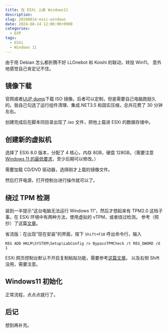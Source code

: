 ```yaml
---
title: 在 ESXi 上装 Windows11
description:
slug: 20240814-esxi-windows
date: 2024-08-14 12:00:00+0900
categories:
  - EXP
tags:
  - ESXi
  - Windows 11
---
```


由于用 Debian 怎么都折腾不好 LLOnebot 和 Koishi 的联动，转投 Win11。
意外地感觉自己肯定记不住。

## 镜像下载

官网或者[UUP dump](https://uupdump.net/)下载 ISO 镜像。后者可以定制，但是需要自己电脑跑挺久的。我自己勾选了运行组件清理、集成.NET3.5 和固实压缩，总共花费了 30 分钟左右。

创建完成后在脚本同目录出现了.iso 文件，把他上载进 ESXi 的数据存储中。

## 创建新的虚拟机

选择了 ESXi 8.0 版本，分配了 4 核心，内存 8GB，硬盘 128GB。（需要注意[ Windows 11 的最低要求](https://support.microsoft.com/zh-cn/windows/windows-11%E7%B3%BB%E7%BB%9F%E8%A6%81%E6%B1%82-86c11283-ea52-4782-9efd-7674389a7ba3)，至少后期可以修改。）

需要加载 CD/DVD 驱动器，选择刚才上载的镜像文件。

然后打开电源，打开控制台进行操作就可以了。

## 绕过 TPM 检测

装到一半提示“这台电脑无法运行 Windows 11”，然后才想起来有 TPM2.0 这档子事。在 ESXi 环境中有两种方法，使用虚拟的 vTPM，或者绕过检测。
参考（照抄）了这篇[文章](https://www.dinghui.org/vmware-esxi-windows-11.html)。

省流版：在出现“现在安装”的界面，按下 `Shift+F10` 呼出命令行，输入

`REG ADD HKLM\SYSTEM\Setup\LabConfig /v BypassTPMCheck /t REG_DWORD /d 1`

ESXi 网页控制台默认不开启复制粘贴功能，需要参考[这篇文章](https://blog.exsvc.cn/article/esxi-enable-clipboard-copy-paste.html)。
以及右侧 Shift 没用，需要注意。

## Windows11 初始化

正常流程，点点点就行了。

## 后记

想到再补充。
